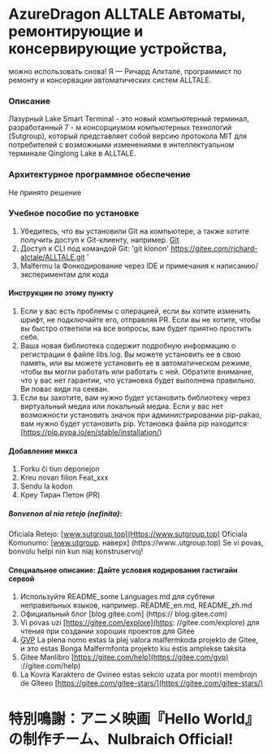 # AzureDragon ALLTALE Автоматы, ремонтирующие и консервирующие устройства,


можно использовать снова! Я — Ричард Алктале, программист по ремонту и консервации автоматических систем ALLTALE.


### Описание
Лазурный Lake Smart Terminal - это новый компьютерный терминал, разработанный 7 - м консорциумом компьютерных технологий (Sutgroup), который представляет собой версию протокола MIT для потребителей с возможными изменениями в интеллектуальном терминале Qinglong Lake в ALLTALE.

### Архитектурное программное обеспечение
Не принято решение


### Учебное пособие по установке
1. Убедитесь, что вы установили Git на компьютере, а также хотите получить доступ к Git-клиенту, например. [Git]( https://git-scm.com/downloads )
2. Доступ к CLI под командой Git: 'git klonon' https://gitee.com/richard-alctale/ALLTALE.git '
3. Malfermu la Фонкодирование через IDE и примечания к написанию/экспериментам для кода

#### Инструкции по этому пункту

1. Если у вас есть проблемы с операцией, если вы хотите изменить шрифт, не подключайте его, отправляя PR. Если вы не хотите, чтобы вы быстро ответили на все вопросы, вам будет приятно простить себя.
2. Ваша новая библиотека содержит подробную информацию о регистрации в файле libs.log. Вы можете установить ее в свою память, или вы можете установить ее в автоматическом режиме, чтобы вы могли работать или работать с ней. Обратите внимание, что у вас нет гарантии, что установка будет выполнена правильно. Ви повас види ла секван.
3. Если вы захотите, вам нужно будет установить библиотеку через виртуальный медиа или локальный медиа. Если у вас нет возможности установить значок при администрировании pip-pakao, вам нужно будет установить pip. Установка файла pip находится: [https://pip.pypa.io/en/stable/installation/)

#### Добавление микса

1. Forku ĉi tiun deponejon
2. Kreu novan filion Feat_xxx
3. Sendu la kodon
4. Креу Тиран Петон (PR)

##### Bonvenon al nia retejo (nefinita):
Oficiala Retejo: [www.sutgroup.top](Https://www.sutgroup.top)
Oficiala Komunumo: [www.utgroup. наверх] (https://www..utgroup.top)
Se vi povas, bonvolu helpi nin kun niaj konstruservoj!

#### Специальное описание: Дайте условия кодирования гастигайн сервой

1. Используйте README_some Languages.md для субтени неправильных языков, например. README_en.md, README_zh.md
2. Официальный блог [blog.gitee.com] (https:// blog.gitee.com)
3. Vi povas uzi [https://gitee.com/explore](https: //gitee.com/explore) для чтения при создании хороших проектов для Gitee
4. [GVP](https://gitee.com/gvp) La plena nomo estas la plej valora malfermkoda projekto de Gitee, и это estas Bonga Malfermfonta projekto kiu estis amplekse taksita
5. Gitee Manlibro [https://gitee.com/help](https://gitee.com/gvp) ://gitee.com/help)
6. La Kovra Karaktero de Gvineo estas sekcio uzata por montri membrojn de Gîteeo [https://gitee.com/gitee-stars/](https://gitee.com/gitee-stars/)

# 特別鳴謝：アニメ映画『Hello World』の制作チーム、Nulbraich Official!
